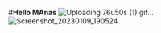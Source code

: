 #**Hello MAnas**
![Uploading 76u50s (1).gif…]()   ![Screenshot_20230109_190524](https://user-images.githubusercontent.com/104764888/211323945-ec69e503-3a15-4966-8585-a9e5c24dcd94.png)

